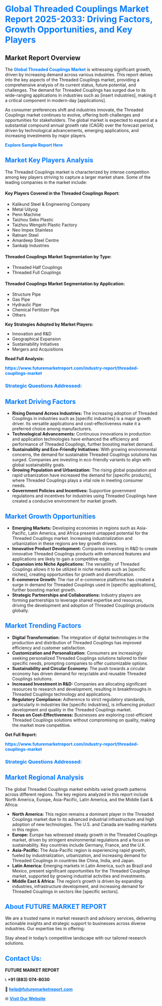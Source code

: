 <h1 style="color: #007BFF;">Global Threaded Couplings Market Report 2025-2033: Driving Factors, Growth Opportunities, and Key Players</h1>

<section id="overview">
<h2>Market Report Overview</h2>
<p>The <a href="https://www.futuremarketreport.com/industry-report/threaded-couplings-market" style="color: #007BFF; text-decoration: none;"><strong>Global Threaded Couplings Market</strong></a> is witnessing significant growth, driven by increasing demand across various industries. This report delves into the key aspects of the Threaded Couplings market, providing a comprehensive analysis of its current status, future potential, and challenges. The demand for Threaded Couplings has surged due to its wide-ranging applications in industries such as [insert industries], making it a critical component in modern-day [applications].</p>
<p>As consumer preferences shift and industries innovate, the Threaded Couplings market continues to evolve, offering both challenges and opportunities for stakeholders. The global market is expected to expand at a substantial compound annual growth rate (CAGR) over the forecast period, driven by technological advancements, emerging applications, and increasing investments by major players.</p>
</section>

<section id="overview">
<p><a href="https://www.futuremarketreport.com/request-sample/reportId=52352" style="color: #007BFF; text-decoration: none;"><strong>Explore Sample Report Here</strong></a></p>
</section>

<section id="key-players">
<h2 style="color: #007BFF;">Market Key Players Analysis</h2>
<p>The Threaded Couplings market is characterized by intense competition among key players striving to capture a larger market share. Some of the leading companies in the market include:</p>
<h4>Key Players Covered in the Threaded Couplings Report:</h4>
<ul><li>Kalikund Steel &amp; Engineering Company</li><li>Metal Udyog</li><li>Penn Machine</li><li>Taizhou Seko Plastic</li><li>Taizhou Wengshi Plastic Factory</li><li>Neo Impex Stainless</li><li>Ratnam Steel</li><li>Amardeep Steel Centre</li><li>Sankalp Industries</li></ul>
<h4>Threaded Couplings Market Segmentation by Type:</h4>
<ul><li>Threaded Half Couplings</li><li>Threaded Full Couplings</li></ul>

<h4>Threaded Couplings Market Segmentation by Application:</h4>
<ul><li>Structure Pipe</li><li>Gas Pipe</li><li>Hydraulic Pipe</li><li>Chemical Fertilizer Pipe</li><li>Others</li></ul>
<p><strong>Key Strategies Adopted by Market Players:</strong></p>
<ul>
<li>Innovation and R&D</li>
<li>Geographical Expansion</li>
<li>Sustainability Initiatives</li>
<li>Mergers and Acquisitions</li>
</ul>
</section>

<section>
<p><strong>Read Full Analysis: </strong></p><a href="https://www.futuremarketreport.com/industry-report/threaded-couplings-market" style="color: #007BFF; text-decoration: none;"><strong>https://www.futuremarketreport.com/industry-report/threaded-couplings-market</strong></a>
<h3 style="color: #007BFF;">Strategic Questions Addressed:</h3>
</section>

<section id="driving-factors">
<h2 style="color: #007BFF;">Market Driving Factors</h2>
<ul>
<li><strong>Rising Demand Across Industries:</strong> The increasing adoption of Threaded Couplings in industries such as [specific industries] is a major growth driver. Its versatile applications and cost-effectiveness make it a preferred choice among manufacturers.</li>
<li><strong>Technological Advancements:</strong> Continuous innovations in production and application technologies have enhanced the efficiency and performance of Threaded Couplings, further boosting market demand.</li>
<li><strong>Sustainability and Eco-Friendly Initiatives:</strong> With growing environmental concerns, the demand for sustainable Threaded Couplings solutions has surged. Companies are investing in eco-friendly variants to align with global sustainability goals.</li>
<li><strong>Growing Population and Urbanization:</strong> The rising global population and rapid urbanization have increased the demand for [specific products], where Threaded Couplings plays a vital role in meeting consumer needs.</li>
<li><strong>Government Policies and Incentives:</strong> Supportive government regulations and incentives for industries using Threaded Couplings have created a conducive environment for market growth.</li>
</ul>
</section>

<section id="growth-opportunities">
<h2 style="color: #007BFF;">Market Growth Opportunities</h2>
<ul>
<li><strong>Emerging Markets:</strong> Developing economies in regions such as Asia-Pacific, Latin America, and Africa present untapped potential for the Threaded Couplings market. Increasing industrialization and urbanization in these regions are key growth drivers.</li>
<li><strong>Innovative Product Development:</strong> Companies investing in R&D to create innovative Threaded Couplings products with enhanced features and applications are likely to gain a competitive edge.</li>
<li><strong>Expansion into Niche Applications:</strong> The versatility of Threaded Couplings allows it to be utilized in niche markets such as [specific niches], creating opportunities for growth and diversification.</li>
<li><strong>E-commerce Growth:</strong> The rise of e-commerce platforms has created a surge in demand for Threaded Couplings used in [specific applications], further boosting market growth.</li>
<li><strong>Strategic Partnerships and Collaborations:</strong> Industry players are forming partnerships to leverage shared expertise and resources, driving the development and adoption of Threaded Couplings products globally.</li>
</ul>
</section>

<section id="trending-factors">
<h2 style="color: #007BFF;">Market Trending Factors</h2>
<ul>
<li><strong>Digital Transformation:</strong> The integration of digital technologies in the production and distribution of Threaded Couplings has improved efficiency and customer satisfaction.</li>
<li><strong>Customization and Personalization:</strong> Consumers are increasingly seeking personalized Threaded Couplings solutions tailored to their specific needs, prompting companies to offer customizable options.</li>
<li><strong>Sustainability and Circular Economy:</strong> The push towards a circular economy has driven demand for recyclable and reusable Threaded Couplings solutions.</li>
<li><strong>Increased Investment in R&D:</strong> Companies are allocating significant resources to research and development, resulting in breakthroughs in Threaded Couplings technology and applications.</li>
<li><strong>Regulatory Compliance:</strong> Adherence to strict regulatory standards, particularly in industries like [specific industries], is influencing product development and quality in the Threaded Couplings market.</li>
<li><strong>Focus on Cost-Effectiveness:</strong> Businesses are exploring cost-efficient Threaded Couplings solutions without compromising on quality, making the market more competitive.</li>
</ul>
</section>

<section>
<p><strong>Get Full Report: </strong></p><a href="https://www.futuremarketreport.com/industry-report/threaded-couplings-market" style="color: #007BFF; text-decoration: none;"><strong>https://www.futuremarketreport.com/industry-report/threaded-couplings-market</strong></a>
<h3 style="color: #007BFF;">Strategic Questions Addressed:</h3>
</section>


<section id="regional-analysis">
<h2 style="color: #007BFF;">Market Regional Analysis</h2>
<p>The global Threaded Couplings market exhibits varied growth patterns across different regions. The key regions analyzed in this report include North America, Europe, Asia-Pacific, Latin America, and the Middle East & Africa:</p>
<ul>
<li><strong>North America:</strong> This region remains a dominant player in the Threaded Couplings market due to its advanced industrial infrastructure and high adoption of new technologies. The U.S. and Canada are leading markets in this region.</li>
<li><strong>Europe:</strong> Europe has witnessed steady growth in the Threaded Couplings market, driven by stringent environmental regulations and a focus on sustainability. Key countries include Germany, France, and the U.K.</li>
<li><strong>Asia-Pacific:</strong> The Asia-Pacific region is experiencing rapid growth, fueled by industrialization, urbanization, and increasing demand for Threaded Couplings in countries like China, India, and Japan.</li>
<li><strong>Latin America:</strong> Emerging markets in Latin America, such as Brazil and Mexico, present significant opportunities for the Threaded Couplings market, supported by growing industrial activities and investments.</li>
<li><strong>Middle East & Africa:</strong> The region’s growth is driven by expanding industries, infrastructure development, and increasing demand for Threaded Couplings in sectors like [specific sectors].</li>
</ul>
</section>

<footer>
<h2 style="color: #007BFF;">About FUTURE MARKET REPORT</h2>
<p>We are a trusted name in market research and advisory services, delivering actionable insights and strategic support to businesses across diverse industries. Our expertise lies in offering:</p>

<p>Stay ahead in today’s competitive landscape with our tailored research solutions.</p>

<h2 style="color: #007BFF;">Contact Us:</h2>
<p><strong>FUTURE MARKET REPORT</strong></p>
<p>📞 <strong>+91 (883) 074-8030</strong></p>
<p>📧 <strong><a href="mailto:help@futuremarketreport.com" style="color: #007BFF;">help@futuremarketreport.com</a></strong></p>
<p>🌐 <strong><a href="https://www.futuremarketreport.com/" style="color: #007BFF;">Visit Our Website</a></strong></p>
</footer>